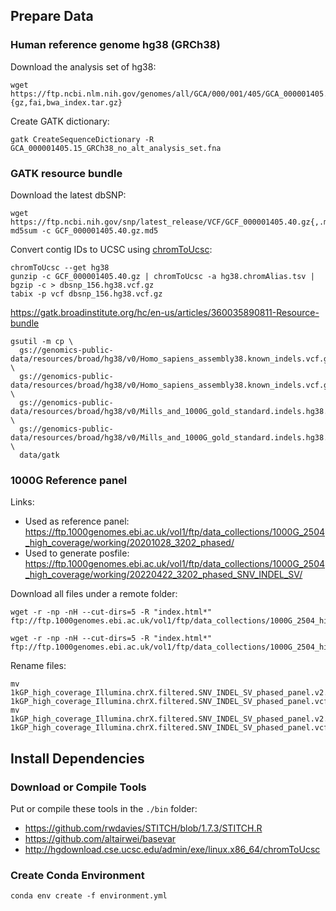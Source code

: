 ## Prepare Data

### Human reference genome hg38 (GRCh38)

Download the analysis set of hg38:

```shell
wget https://ftp.ncbi.nlm.nih.gov/genomes/all/GCA/000/001/405/GCA_000001405.15_GRCh38/seqs_for_alignment_pipelines.ucsc_ids/GCA_000001405.15_GRCh38_no_alt_analysis_set.fna.{gz,fai,bwa_index.tar.gz}
```

Create GATK dictionary:

```shell
gatk CreateSequenceDictionary -R GCA_000001405.15_GRCh38_no_alt_analysis_set.fna
```

### GATK resource bundle

Download the latest dbSNP:

```shell
wget https://ftp.ncbi.nih.gov/snp/latest_release/VCF/GCF_000001405.40.gz{,.md5}
md5sum -c GCF_000001405.40.gz.md5
```

Convert contig IDs to UCSC using [chromToUcsc](http://hgdownload.cse.ucsc.edu/admin/exe/linux.x86_64/chromToUcsc):

```shell
chromToUcsc --get hg38
gunzip -c GCF_000001405.40.gz | chromToUcsc -a hg38.chromAlias.tsv | bgzip -c > dbsnp_156.hg38.vcf.gz
tabix -p vcf dbsnp_156.hg38.vcf.gz
```

https://gatk.broadinstitute.org/hc/en-us/articles/360035890811-Resource-bundle

```shell
gsutil -m cp \
  gs://genomics-public-data/resources/broad/hg38/v0/Homo_sapiens_assembly38.known_indels.vcf.gz \
  gs://genomics-public-data/resources/broad/hg38/v0/Homo_sapiens_assembly38.known_indels.vcf.gz.tbi \
  gs://genomics-public-data/resources/broad/hg38/v0/Mills_and_1000G_gold_standard.indels.hg38.vcf.gz \
  gs://genomics-public-data/resources/broad/hg38/v0/Mills_and_1000G_gold_standard.indels.hg38.vcf.gz.tbi \
  data/gatk
```

### 1000G Reference panel

Links:

- Used as reference panel: https://ftp.1000genomes.ebi.ac.uk/vol1/ftp/data_collections/1000G_2504_high_coverage/working/20201028_3202_phased/
- Used to generate posfile: https://ftp.1000genomes.ebi.ac.uk/vol1/ftp/data_collections/1000G_2504_high_coverage/working/20220422_3202_phased_SNV_INDEL_SV/

Download all files under a remote folder:

```shell
wget -r -np -nH --cut-dirs=5 -R "index.html*" ftp://ftp.1000genomes.ebi.ac.uk/vol1/ftp/data_collections/1000G_2504_high_coverage/working/20220422_3202_phased_SNV_INDEL_SV/

wget -r -np -nH --cut-dirs=5 -R "index.html*" ftp://ftp.1000genomes.ebi.ac.uk/vol1/ftp/data_collections/1000G_2504_high_coverage/working/20201028_3202_phased/
```

Rename files:

```shell
mv 1kGP_high_coverage_Illumina.chrX.filtered.SNV_INDEL_SV_phased_panel.v2.vcf.gz 1kGP_high_coverage_Illumina.chrX.filtered.SNV_INDEL_SV_phased_panel.vcf.gz
mv 1kGP_high_coverage_Illumina.chrX.filtered.SNV_INDEL_SV_phased_panel.v2.vcf.gz.tbi 1kGP_high_coverage_Illumina.chrX.filtered.SNV_INDEL_SV_phased_panel.vcf.gz.tbi
```

## Install Dependencies

### Download or Compile Tools

Put or compile these tools in the `./bin` folder:

- https://github.com/rwdavies/STITCH/blob/1.7.3/STITCH.R
- https://github.com/altairwei/basevar
- http://hgdownload.cse.ucsc.edu/admin/exe/linux.x86_64/chromToUcsc

### Create Conda Environment

```shell
conda env create -f environment.yml
```

